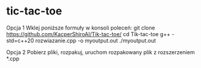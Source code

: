 # tic-tac-toe

Opcja 1
Wklej poniższe formuły w konsoli poleceń:
git clone https://github.com/KacperShiroAI/Tik-tac-toe/
cd Tik-tac-toe
g++ -std=c++20 rozwiazanie.cpp -o myoutput.out
./myoutput.out

Opcja 2
Pobierz pliki, rozpakuj, uruchom rozpakowany plik z rozszerzeniem *.cpp
